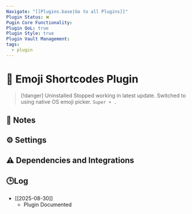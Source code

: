 ```yaml
---
Navigate: "[[Plugins.base|Go to all Plugins]]"
Plugin Status: ❌
Pugin Core Functionality:
Plugin QoL: true
Plugin Style: true
Plugin Vault Management:
tags:
  - plugin
---
```

# 🔌 Emoji Shortcodes Plugin

> [!danger] Uninstalled
> Stopped working in latest update. Switched to using native OS emoji picker. `Super + .`

## 📝 Notes

## ⚙️ Settings

## ⚠️ Dependencies and Integrations

## 🕒Log

- [[2025-08-30]]
	- Plugin Documented
